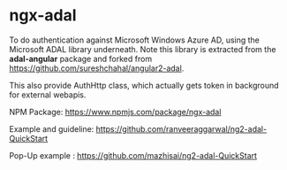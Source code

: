 # ngx-adal

To do authentication against Microsoft Windows Azure AD, using the Microsoft ADAL library underneath. Note this library is extracted from the <b>adal-angular</b> package and forked from https://github.com/sureshchahal/angular2-adal.

This also provide AuthHttp class, which actually gets token in background for external webapis.

NPM Package: https://www.npmjs.com/package/ngx-adal

Example and guideline: 
https://github.com/ranveeraggarwal/ng2-adal-QuickStart

Pop-Up example : https://github.com/mazhisai/ng2-adal-QuickStart
